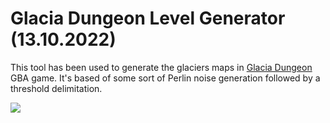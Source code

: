 # Glacia Dungeon Level Generator (13.10.2022)

This tool has been used to generate the glaciers maps in [Glacia Dungeon](![image](https://github.com/NotImplementedLife/Astralbrew/assets/70803115/e68dad31-ddd7-4d1d-9c90-f5ae2aa4df57)) GBA game. It's based of some sort of Perlin noise generation followed by a threshold delimitation. 

![](https://github.com/NotImplementedLife/Wasteland/assets/70803115/1b467a97-e73b-4c5a-a701-78f8daca01c5)